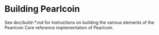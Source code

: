 Building Pearlcoin
================

See doc/build-*.md for instructions on building the various
elements of the Pearlcoin Core reference implementation of Pearlcoin.
